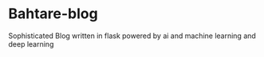# Bahtare-blog
Sophisticated Blog written in flask
powered by ai and machine learning and deep learning
